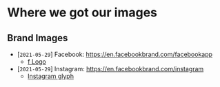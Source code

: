 # Where we got our images

## Brand Images

- [`2021-05-29`] Facebook: https://en.facebookbrand.com/facebookapp
  - [f Logo](static/images/Facebook_f_logo.png)
- [`2021-05-29`] Instagram: https://en.facebookbrand.com/instagram
  - [Instagram glyph](static/images/Instagram_glyph.png)